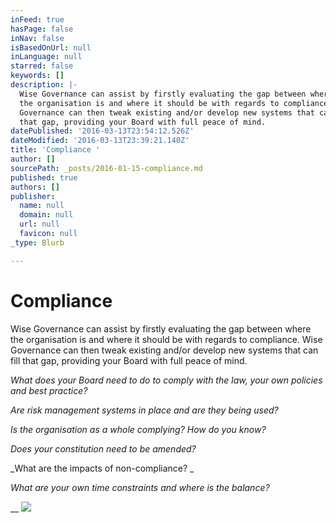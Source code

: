 ```yaml
---
inFeed: true
hasPage: false
inNav: false
isBasedOnUrl: null
inLanguage: null
starred: false
keywords: []
description: |-
  Wise Governance can assist by firstly evaluating the gap between where
  the organisation is and where it should be with regards to compliance. Wise
  Governance can then tweak existing and/or develop new systems that can fill
  that gap, providing your Board with full peace of mind.
datePublished: '2016-03-13T23:54:12.526Z'
dateModified: '2016-03-13T23:39:21.140Z'
title: 'Compliance '
author: []
sourcePath: _posts/2016-01-15-compliance.md
published: true
authors: []
publisher:
  name: null
  domain: null
  url: null
  favicon: null
_type: Blurb

---
```

# Compliance 

Wise Governance can assist by firstly evaluating the gap between where
the organisation is and where it should be with regards to compliance. Wise
Governance can then tweak existing and/or develop new systems that can fill
that gap, providing your Board with full peace of mind.

_What does your Board need to do to comply with the law, your own policies
and best practice?_

_Are risk management systems in place and are they being used?_

_Is the organisation as a whole complying? How do you know?_

_Does your constitution need to be amended?_

_What are the impacts of non-compliance? _

_What are your own time constraints and where is the balance?_

__
![](https://s3-us-west-2.amazonaws.com/the-grid-img/p/2ff1ff8993abf357672c0e389b8a4211e04c1a88.png)